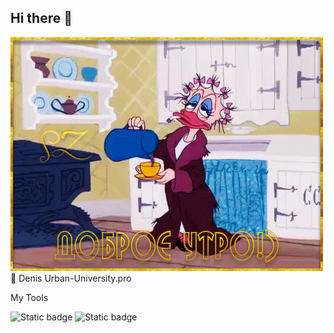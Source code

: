 ## Hi there 👋

<img src="https://github.com/denid1/denid1/blob/main/fonwall.ru-morning-duck-tea-s-dobrym-utrom-gifki-prikolnye.gif">
🚀 Denis
Urban-University.pro

My Tools

![Static badge](https://img.shields.io/badge/py-pyhon-blue?style=plastic&logo=python&logoColor=black&label=PY&labelColor=blue&color=yellow)
![Static badge](https://img.shields.io/badge/-jupyter-black?style=plastic&logo=jupyter&color=light%20green)
